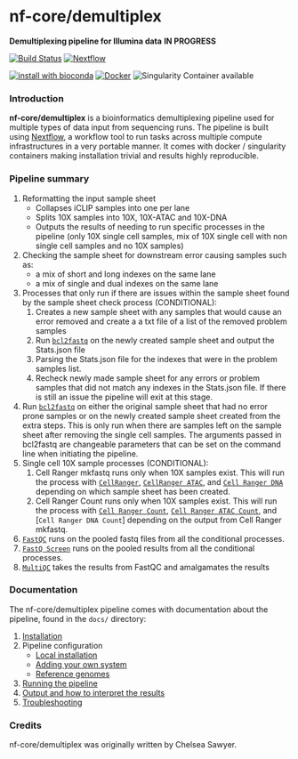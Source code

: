 # nf-core/demultiplex
**Demultiplexing pipeline for Illumina data**
**IN PROGRESS**

[![Build Status](https://travis-ci.org/nf-core/demultiplex.svg?branch=master)](https://travis-ci.org/nf-core/demultiplex)
[![Nextflow](https://img.shields.io/badge/nextflow-%E2%89%A50.32.0-brightgreen.svg)](https://www.nextflow.io/)

[![install with bioconda](https://img.shields.io/badge/install%20with-bioconda-brightgreen.svg)](http://bioconda.github.io/)
[![Docker](https://img.shields.io/docker/automated/nfcore/demultiplex.svg)](https://hub.docker.com/r/nfcore/demultiplex)
![Singularity Container available](
https://img.shields.io/badge/singularity-available-7E4C74.svg)

### Introduction
**nf-core/demultiplex** is a bioinformatics demultiplexing pipeline used for multiple types of data input from sequencing runs.
The pipeline is built using [Nextflow](https://www.nextflow.io), a workflow tool to run tasks across multiple compute infrastructures in a very portable manner. It comes with docker / singularity containers making installation trivial and results highly reproducible.

### Pipeline summary
1. Reformatting the input sample sheet
    * Collapses iCLIP samples into one per lane
    * Splits 10X samples into 10X, 10X-ATAC and 10X-DNA
    * Outputs the results of needing to run specific processes in the pipeline (only 10X single cell samples, mix of 10X single cell with non single cell samples and no 10X samples)
2. Checking the sample sheet for downstream error causing samples such as:
    * a mix of short and long indexes on the same lane
    * a mix of single and dual indexes on the same lane
3. Processes that only run if there are issues within the sample sheet found by the sample sheet check process (CONDITIONAL):
      1. Creates a new sample sheet with any samples that would cause an error removed and create a a txt file of a list of the removed problem samples
      2. Run [`bcl2fastq`](http://emea.support.illumina.com/sequencing/sequencing_software/bcl2fastq-conversion-software.html) on the newly created sample sheet and output the Stats.json file
      3. Parsing the Stats.json file for the indexes that were in the problem samples list.
      4. Recheck newly made sample sheet for any errors or problem samples that did not match any indexes in the Stats.json file. If there is still an issue the pipeline will exit at this stage.
4. Run [`bcl2fastq`](http://emea.support.illumina.com/sequencing/sequencing_software/bcl2fastq-conversion-software.html) on either the original sample sheet that had no error prone samples or on the newly created sample sheet created from the extra steps. This is only run when there are samples left on the sample sheet after removing the single cell samples. The arguments passed in bcl2fastq are changeable parameters that can be set on the command line when initiating the pipeline.
5. Single cell 10X sample processes (CONDITIONAL):
      1. Cell Ranger mkfastq runs only when 10X samples exist. This will run the process with [`CellRanger`](https://support.10xgenomics.com/single-cell-gene-expression/software/pipelines/latest/what-is-cell-ranger), [`CellRanger ATAC`](https://support.10xgenomics.com/single-cell-atac/software/pipelines/latest/what-is-cell-ranger-atac), and [`Cell Ranger DNA`](https://support.10xgenomics.com/single-cell-dna/software/pipelines/latest/what-is-cell-ranger-dna) depending on which sample sheet has been created.
      2. Cell Ranger Count runs only when 10X samples exist. This will run the process with [`Cell Ranger Count`](https://support.10xgenomics.com/single-cell-gene-expression/software/pipelines/latest/using/count), [`Cell Ranger ATAC Count`](https://support.10xgenomics.com/single-cell-atac/software/pipelines/latest/using/count), and [`Cell Ranger DNA Count`] depending on the output from Cell Ranger mkfastq.
10. [`FastQC`](https://www.bioinformatics.babraham.ac.uk/projects/fastqc/) runs on the pooled fastq files from all the conditional processes.
11. [`FastQ Screen`](https://www.bioinformatics.babraham.ac.uk/projects/fastq_screen/) runs on the pooled results from all the conditional processes.
12. [`MultiQC`](https://multiqc.info/docs/) takes the results from FastQC and amalgamates the results


### Documentation
The nf-core/demultiplex pipeline comes with documentation about the pipeline, found in the `docs/` directory:

1. [Installation](docs/installation.md)
2. Pipeline configuration
    * [Local installation](docs/configuration/local.md)
    * [Adding your own system](docs/configuration/adding_your_own.md)
    * [Reference genomes](docs/configuration/reference_genomes.md)  
3. [Running the pipeline](docs/usage.md)
4. [Output and how to interpret the results](docs/output.md)
5. [Troubleshooting](docs/troubleshooting.md)

<!-- TODO nf-core: Add a brief overview of what the pipeline does and how it works -->

### Credits
nf-core/demultiplex was originally written by Chelsea Sawyer.
